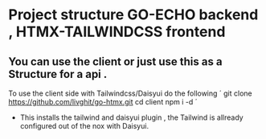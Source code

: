 # Project structure GO-ECHO backend , HTMX-TAILWINDCSS frontend

## You can use the client or just use this as a Structure for a api .

To use the client side with Tailwindcss/Daisyui do the following
´
git clone https://github.com/livghit/go-htmx.git
cd client
npm i -d
´

- This installs the tailwind and daisyui plugin , the Tailwind is allready configured out of the nox with Daisyui.

